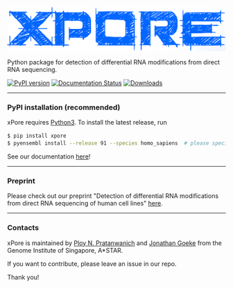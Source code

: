 ![alt text](https://github.com/GoekeLab/xpore/blob/master/figures/xpore_textlogo.png "xPore")

Python package for detection of differential RNA modifications from direct RNA sequencing.

[![PyPI version](https://badge.fury.io/py/xpore.svg)](https://badge.fury.io/py/xpore)
[![Documentation Status](https://readthedocs.org/projects/xpore/badge/?version=latest)](https://xpore.readthedocs.io/en/latest/?badge=latest)
[![Downloads](https://pepy.tech/badge/xpore)](https://pepy.tech/project/xpore)

---

### PyPI installation (recommended)

xPore requires [Python3](https://www.python.org).
To install the latest release, run

```sh
$ pip install xpore 
$ pyensembl install --release 91 --species homo_sapiens  # please specify the compatible Ensembl release with your data when you install it.
```

See our documentation [here](https://xpore.readthedocs.io)!

---

### Preprint

Please check out our preprint "Detection of differential RNA modifications from direct RNA sequencing of human cell lines" [here](https://www.biorxiv.org/content/10.1101/2020.06.18.160010v1).

---

### Contacts

xPore is maintained by [Ploy N. Pratanwanich](https://github.com/ploy-np) and [Jonathan Goeke](https://github.com/jonathangoeke) from the Genome Institute of Singapore, A*STAR. 

If you want to contribute, please leave an issue in our repo. 

Thank you!
